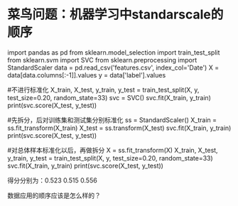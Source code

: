 # 菜鸟问题：机器学习中standarscale的顺序

import pandas as pd
from sklearn.model_selection import train_test_split
from sklearn.svm import SVC
from sklearn.preprocessing import StandardScaler
data = pd.read_csv('features.csv', index_col='Date')
X = data[data.columns[:-1]].values
y = data['label'].values

#不进行标准化
X_train, X_test, y_train, y_test = train_test_split(X, y, test_size=0.20, random_state=33)
svc = SVC()
svc.fit(X_train, y_train)
print(svc.score(X_test, y_test))

#先拆分，后对训练集和测试集分别标准化
ss = StandardScaler()
X_train = ss.fit_transform(X_train)
X_test = ss.transform(X_test)
svc.fit(X_train, y_train)
print(svc.score(X_test, y_test))

#对总体样本标准化以后，再做拆分
X = ss.fit_transform(X)
X_train, X_test, y_train, y_test = train_test_split(X, y, test_size=0.20, random_state=33)
svc.fit(X_train, y_train)
print(svc.score(X_test, y_test))


得分分别为：0.523 0.515 0.556

数据应用的顺序应该是怎么样的？
